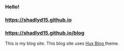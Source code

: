 ### Hello!

### <a href="https://shadlyd15.github.io">https://shadlyd15.github.io</a>
### <a href="https://shadlyd15.github.io/blog/">https://shadlyd15.github.io/blog</a>

This is my blog site. This blog site uses <a href="https://github.com/Huxpro/huxblog-boilerplate"> Hux Blog </a> theme.